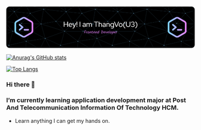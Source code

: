 ![My image](./header-image.png)

[![Anurag's GitHub stats](https://github-readme-stats.vercel.app/api?username=VOHIEUTHANG&show_icons=true&theme=cobalt)](https://github.com/anuraghazra/github-readme-stats)

[![Top Langs](https://github-readme-stats.vercel.app/api/top-langs/?username=VOHIEUTHANG&layout=compact)](https://github.com/anuraghazra/github-readme-stats)

### Hi there 👋

### I’m currently learning application development major at Post And Telecommunication Information Of Technology HCM.

- Learn anything I can get my hands on.
